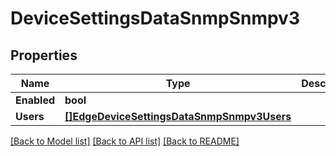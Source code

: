 # DeviceSettingsDataSnmpSnmpv3

## Properties

Name | Type | Description | Notes
------------ | ------------- | ------------- | -------------
**Enabled** | **bool** |  | [optional] 
**Users** | [**[]EdgeDeviceSettingsDataSnmpSnmpv3Users**](edgeDeviceSettingsData_snmp_snmpv3_users.md) |  | [optional] 

[[Back to Model list]](../README.md#documentation-for-models) [[Back to API list]](../README.md#documentation-for-api-endpoints) [[Back to README]](../README.md)


